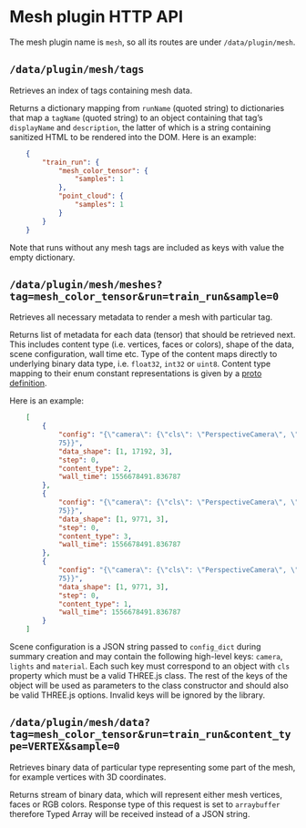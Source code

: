 # Mesh plugin HTTP API

The mesh plugin name is `mesh`, so all its routes are under
`/data/plugin/mesh`.


## `/data/plugin/mesh/tags`

Retrieves an index of tags containing mesh data.

Returns a dictionary mapping from `runName` (quoted string) to
dictionaries that map a `tagName` (quoted string) to an object
containing that tag’s `displayName` and `description`, the latter of
which is a string containing sanitized HTML to be rendered into the DOM.
Here is an example:
```json
    {
        "train_run": {
            "mesh_color_tensor": {
                "samples": 1
            },
            "point_cloud": {
                "samples": 1
            }
        }
    }
```
Note that runs without any mesh tags are included as keys with value the empty
dictionary.


## `/data/plugin/mesh/meshes?tag=mesh_color_tensor&run=train_run&sample=0`

Retrieves all necessary metadata to render a mesh with particular tag.

Returns list of metadata for each data (tensor) that should be retrieved next.
This includes content type (i.e. vertices, faces or colors), shape of the
data, scene configuration, wall time etc. Type of the content maps directly to
underlying binary data type, i.e. `float32`, `int32` or `uint8`. Content type
mapping to their enum constant representations is given by a
[proto definition](https://github.com/tensorflow/tensorboard/plugins/mesh/plugin_data.proto).

Here is an example:
```json
    [
        {
            "config": "{\"camera\": {\"cls\": \"PerspectiveCamera\", \"fov\":
            75}}",
            "data_shape": [1, 17192, 3],
            "step": 0,
            "content_type": 2,
            "wall_time": 1556678491.836787
        },
        {
            "config": "{\"camera\": {\"cls\": \"PerspectiveCamera\", \"fov\":
            75}}",
            "data_shape": [1, 9771, 3],
            "step": 0,
            "content_type": 3,
            "wall_time": 1556678491.836787
        },
        {
            "config": "{\"camera\": {\"cls\": \"PerspectiveCamera\", \"fov\":
            75}}",
            "data_shape": [1, 9771, 3],
            "step": 0,
            "content_type": 1,
            "wall_time": 1556678491.836787
        }
    ]
```
Scene configuration is a JSON string passed to `config_dict` during summary
creation and may contain the following high-level keys: `camera`, `lights` and
`material`. Each such key must correspond to an object with `cls` property
which must be a valid THREE.js class. The rest of the keys of the object will
be used as parameters to the class constructor and should also be valid
THREE.js options. Invalid keys will be ignored by the library.


## `/data/plugin/mesh/data?tag=mesh_color_tensor&run=train_run&content_type=VERTEX&sample=0`

Retrieves binary data of particular type representing some part of the mesh,
for example vertices with 3D coordinates.

Returns stream of binary data, which will represent either mesh vertices,
faces or RGB colors. Response type of this request is set to `arraybuffer`
therefore Typed Array will be received instead of a JSON string.
